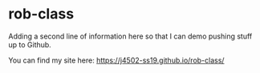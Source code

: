 # rob-class

Adding a second line of information here so that I can demo pushing stuff up to Github.

You can find my site here: https://j4502-ss19.github.io/rob-class/

